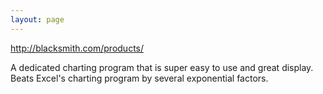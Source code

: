 ```yaml
---
layout: page
---
```


http://blacksmith.com/products/

A dedicated charting program that is super easy to use and great display. Beats Excel's charting program by several exponential factors.

